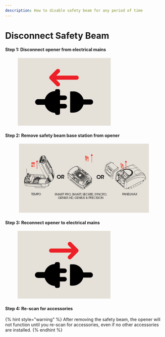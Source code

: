 ```yaml
---
description: How to disable safety beam for any period of time
---
```


# Disconnect Safety Beam

#### Step 1: Disconnect opener from electrical mains

<figure><img src="../.gitbook/assets/Power Off@2x.png" alt=""><figcaption></figcaption></figure>

#### Step 2: Remove safety beam base station from opener

<figure><img src="../.gitbook/assets/Remove Base Station@2x.png" alt=""><figcaption></figcaption></figure>

#### Step 3: Reconnect opener to electrical mains

<figure><img src="../.gitbook/assets/Power-On@4x.png" alt="" width="300"><figcaption></figcaption></figure>

#### Step 4: Re-scan for accessories

{% hint style="warning" %}
After removing the safety beam, the opener will not function until you re-scan for accessories, even if no other accessories are installed.
{% endhint %}

